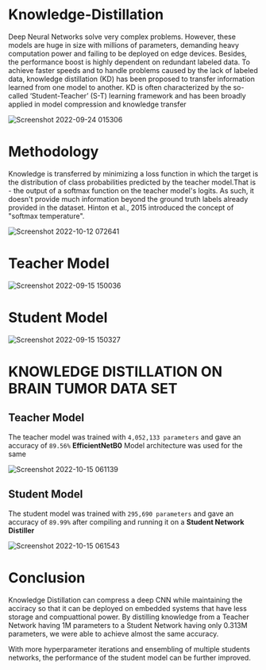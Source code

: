 # Knowledge-Distillation

Deep Neural Networks solve very complex problems. However, these models are huge in size with millions of parameters, demanding heavy computation power and failing to be deployed on edge devices. Besides, the performance boost is highly dependent on redundant labeled data. To achieve faster speeds and to handle problems caused by the lack of labeled data, knowledge distillation (KD) has been proposed to transfer information learned from one model to another. KD is often characterized by the so-called ‘Student-Teacher’ (S-T) learning framework and has been broadly applied in model compression and knowledge transfer

![Screenshot 2022-09-24 015306](https://user-images.githubusercontent.com/56751947/195369074-75dbbcc8-6ed3-4b71-8b04-5b1bce69c58c.jpg)


# Methodology

Knowledge is transferred by minimizing a loss function in which the target is the distribution of class probabilities predicted by the teacher model.That is - the output of a softmax function on the teacher model's logits. As such, it doesn't provide much information beyond the ground truth
labels already provided in the dataset. Hinton et al., 2015 introduced the concept of "softmax temperature".

![Screenshot 2022-10-12 072641](https://user-images.githubusercontent.com/56751947/195369933-ed434709-d359-464e-a8c2-9778858bbf4d.jpg)

# Teacher Model

![Screenshot 2022-09-15 150036](https://user-images.githubusercontent.com/56751947/195371714-1292bfe5-67f6-4116-a9e7-84fbd755e2c3.jpg)

# Student Model

![Screenshot 2022-09-15 150327](https://user-images.githubusercontent.com/56751947/195371687-5ade5c5b-7883-4a77-916d-57bff74f9bc7.jpg)


# KNOWLEDGE DISTILLATION ON BRAIN TUMOR DATA SET

## Teacher Model
The teacher model was trained with `4,052,133 parameters` and gave an accuracy of `89.56%`
**EfficientNetB0** Model architecture was used for the same

![Screenshot 2022-10-15 061139](https://user-images.githubusercontent.com/56751947/195988232-056b87b5-ed7d-46fe-a369-f2014d7e1524.jpg)

## Student Model
The student model was trained with `295,690 parameters` and gave an accuracy of `89.99%` after compiling and running it on a **Student Network Distiller**

![Screenshot 2022-10-15 061543](https://user-images.githubusercontent.com/56751947/195988388-80b015f5-2895-4a3d-bc42-fc533d69b27f.jpg)

# Conclusion

Knowledge Distillation can compress a deep CNN while maintaining the acciracy so that it can be deployed on embedded systems that have less storage and compuattional power. By distilling knowledge from a Teacher Network having 1M parameters to a Student Network having only 0.313M parameters, we were able to achieve almost the same accuracy.

With more hyperparameter iterations and ensembling of multiple students networks, the performance of the student model can be further improved.

